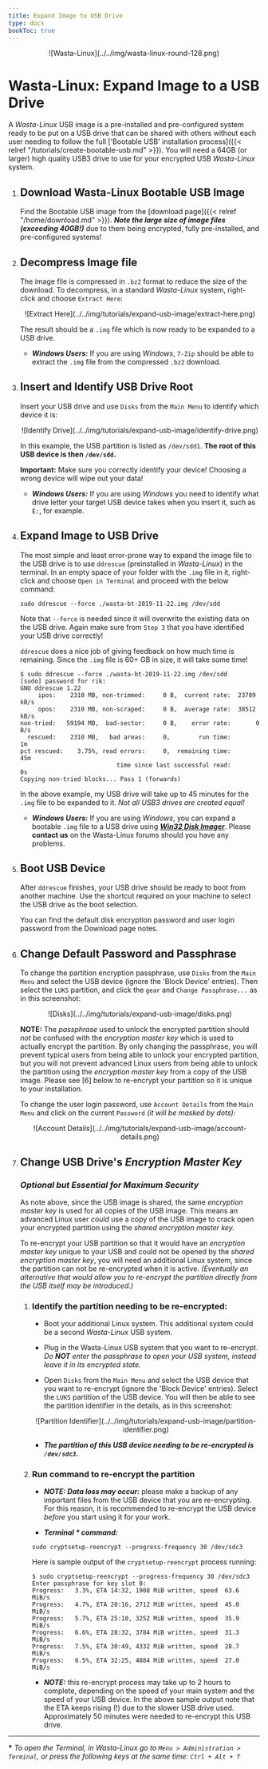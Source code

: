 ```yaml
---
title: Expand Image to USB Drive
type: docs
bookToc: true
---
```


<p align="center"> ![Wasta-Linux](../../img/wasta-linux-round-128.png)

# Wasta-Linux: Expand Image to a USB Drive

A *Wasta-Linux* USB image is a pre-installed and pre-configured system ready to be put on a USB drive that can be shared with others without each user needing to follow the full ['Bootable USB' installation process]({{< relref "/tutorials/create-bootable-usb.md" >}}). You will need a 64GB (or larger) high quality USB3 drive to use for your encrypted USB *Wasta-Linux* system.

1. ## Download Wasta-Linux Bootable USB Image

    Find the Bootable USB image from the [download page]({{< relref "/home/download.md" >}}). ***Note the large size of image files (exceeding 40GB!)*** due to them being encrypted, fully pre-installed, and pre-configured systems!

2. ## Decompress Image file

    The image file is compressed in `.bz2` format to reduce the size of the download. To decompress, in a standard *Wasta-Linux* system, right-click and choose `Extract Here`:

    <p align="center"> ![Extract Here](../../img/tutorials/expand-usb-image/extract-here.png)

    The result should be a `.img` file which is now ready to be expanded to a USB drive.

    - ***Windows Users:*** If you are using *Windows*, `7-Zip` should be able to extract the `.img` file from the compressed `.bz2` download.

3. ## Insert and Identify USB Drive Root

    Insert your USB drive and use `Disks` from the `Main Menu` to identify which device it is:

    <p align="center"> ![Identify Drive](../../img/tutorials/expand-usb-image/identify-drive.png)

    In this example, the USB partition is listed as `/dev/sdd1`. **The root of this USB device is then `/dev/sdd`.**

    **Important:** Make sure you correctly identify your device! Choosing a wrong device will wipe out your data!

    - ***Windows Users:*** If you are using *Windows* you need to identify what drive letter your target USB device takes when you insert it, such as `E:`, for example.

4. ## Expand Image to USB Drive

    The most simple and least error-prone way to expand the image file to the USB drive is to use `ddrescue` (preinstalled in *Wasta-Linux*) in the terminal. In an empty space of your folder with the `.img` file in it, right-click and choose `Open in Terminal` and proceed with the below command:

    ````
    sudo ddrescue --force ./wasta-bt-2019-11-22.img /dev/sdd
    ````

    Note that `--force` is needed since it will overwrite the existing data on the USB drive. Again make sure from `Step 3` that you have identified your USB drive correctly!

    `ddrescue` does a nice job of giving feedback on how much time is remaining. Since the `.img` file is 60+ GB in size, it will take some time!

    ````
    $ sudo ddrescue --force ./wasta-bt-2019-11-22.img /dev/sdd
    [sudo] password for rik:
    GNU ddrescue 1.22
         ipos:    2310 MB, non-trimmed:     0 B,  current rate:  23789 kB/s
         opos:    2310 MB, non-scraped:     0 B,  average rate:  38512 kB/s
    non-tried:   59194 MB,  bad-sector:     0 B,    error rate:       0 B/s
      rescued:    2310 MB,   bad areas:     0,        run time:          1m
    pct rescued:    3.75%, read errors:     0,  remaining time:         45m
                               time since last successful read:          0s
    Copying non-tried blocks... Pass 1 (forwards)
    ````

    In the above example, my USB drive will take up to 45 minutes for the `.img` file to be expanded to it. *Not all USB3 drives are created equal!*

    - ***Windows Users:*** If you are using *Windows*, you can expand a bootable `.img` file to a USB drive using [***Win32 Disk Imager***](https://sourceforge.net/projects/win32diskimager/). Please **contact us** on the Wasta-Linux forums should you have any problems.

4. ## Boot USB Device

    After `ddrescue` finishes, your USB drive should be ready to boot from another machine. Use the shortcut required on your machine to select the USB drive as the boot selection.

    You can find the default disk encryption password and user login password from the Download page notes.

5. ## Change Default Password and Passphrase

    To change the partition encryption passphrase, use `Disks` from the `Main Menu` and select the USB device (ignore the 'Block Device' entries). Then select the `LUKS` partition, and click the `gear` and `Change Passphrase...` as in this screenshot:

    <p align="center"> ![Disks](../../img/tutorials/expand-usb-image/disks.png)

    **NOTE:** The *passphrase* used to unlock the encrypted partition should *not* be confused with the *encryption master key* which is used to actually encrypt the partition. By only changing the passphrase, you will prevent typical users from being able to unlock your encrypted partition, but you will not prevent advanced Linux users from being able to unlock the partition using the *encryption master key* from a copy of the USB image. Please see [6] below to re-encrypt your partition so it is unique to your installation.

    To change the user login password, use `Account Details` from the `Main Menu` and click on the current `Password` *(it will be masked by dots):*

    <p align="center"> ![Account Details](../../img/tutorials/expand-usb-image/account-details.png)

6. ## Change USB Drive's *Encryption Master Key*

    ### *Optional but Essential for Maximum Security*

    As note above, since the USB image is shared, the same *encryption master key* is used for all copies of the USB image. This means an advanced Linux user *could* use a copy of the USB image to crack open your encrypted partition using the *shared encryption master key.*

    To re-encrypt your USB partition so that it would have an *encryption master key* unique to your USB and could not be opened by the *shared encryption master key*, you will need an additional Linux system, since the partition can not be re-encrypted when it is active. *(Eventually an alternative that would allow you to re-encrypt the partition directly from the USB itself may be introduced.)*

    1. ### Identify the partition needing to be re-encrypted:

        - Boot your additional Linux system. This additional system could be a second *Wasta-Linux* USB system.

        - Plug in the Wasta-Linux USB system that you want to re-encrypt. _Do **NOT** enter the passphrase to open your USB system, instead leave it in its encrypted state._

        - Open `Disks` from the `Main Menu` and select the USB device that you want to re-encrypt (ignore the 'Block Device' entries). Select the `LUKS` partition of the USB device. You will then be able to see the partition identifier in the details, as in this screenshot:

        <p align="center"> ![Partition Identifier](../../img/tutorials/expand-usb-image/partition-identifier.png)

        - ***The partition of this USB device needing to be re-encrypted is `/dev/sdc3`.***

    2. ### Run command to re-encrypt the partition

        - ***NOTE: Data loss may occur:*** please make a backup of any important files from the USB device that you are re-encrypting. For this reason, it is recommended to re-encrypt the USB device *before* you start using it for your work.

        - ***Terminal \* command:*** 

        ```
        sudo cryptsetup-reencrypt --progress-frequency 30 /dev/sdc3
        ```

        Here is sample output of the `cryptsetup-reencrypt` process running:

        ```
        $ sudo cryptsetup-reencrypt --progress-frequency 30 /dev/sdc3
        Enter passphrase for key slot 0: 
        Progress:   3.3%, ETA 14:32, 1908 MiB written, speed  63.6 MiB/s
        Progress:   4.7%, ETA 20:16, 2712 MiB written, speed  45.0 MiB/s
        Progress:   5.7%, ETA 25:10, 3252 MiB written, speed  35.9 MiB/s
        Progress:   6.6%, ETA 28:32, 3784 MiB written, speed  31.3 MiB/s
        Progress:   7.5%, ETA 30:49, 4332 MiB written, speed  28.7 MiB/s
        Progress:   8.5%, ETA 32:25, 4884 MiB written, speed  27.0 MiB/s
        ```

        - ***NOTE:*** this re-encrypt process may take up to 2 hours to complete, depending on the speed of your main system and the speed of your USB device. In the above sample output note that the ETA keeps rising (!) due to the slower USB drive used. Approximately 50 minutes were needed to re-encrypt this USB drive.

---
**\*** _To open the Terminal, in Wasta-Linux go to ```Menu > Administration > Terminal```, or press the following keys at the same time: ```Ctrl + Alt + T```_

